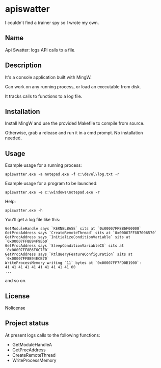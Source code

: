 # apiswatter
I couldn't find a trainer spy so I wrote my own.

## Name
Api Swatter: logs API calls to a file.

## Description
It's a console application built with MingW.

Can work on any running process, or load an executable from disk.

It tracks calls to functions to a log file.


## Installation
Install MingW and use the provided Makefile to compile from source.

Otherwise, grab a release and run it in a cmd prompt.  No installation needed.

## Usage
Example usage for a running process:
```
apiswatter.exe -a notepad.exe -f c:\devel\log.txt -r
```
Example usage for a program to be launched:
```
apiswatter.exe -e c:\windows\notepad.exe -r
```
Help:
```
apiswatter.exe -h
```
You'll get a log file like this:

```
GetModuleHandle says `KERNELBASE` sits at `0x00007FF8B6F00000`
GetProcAddress says `CreateRemoteThread` sits at `0x00007FF8B7006570`
GetProcAddress says `InitializeConditionVariable` sits at `0x00007FF8B94F9E60`
GetProcAddress says `SleepConditionVariableCS` sits at `0x00007FF8B6F6C7F0`
GetProcAddress says `RtlQueryFeatureConfiguration` sits at `0x00007FF8B94ECB70`
WriteProcessMemory writing `11` bytes at `0x00007FF7FD0B1900`:
41 41 41 41 41 41 41 41 41 41 00 
...
```
and so on.

## License
Nolicense

## Project status
At present logs calls to the following functions:

* GetModuleHandleA
* GetProcAddress
* CreateRemoteThread
* WriteProcessMemory

